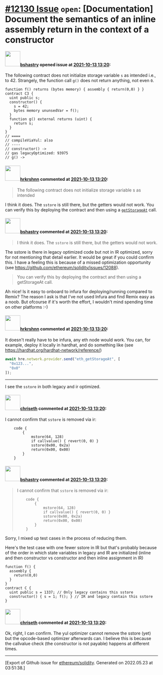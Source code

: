 # [\#12130 Issue](https://github.com/ethereum/solidity/issues/12130) `open`: [Documentation] Document the semantics of an inline assembly return in the context of a constructor

#### <img src="https://avatars.githubusercontent.com/u/2388185?v=4" width="50">[bshastry](https://github.com/bshastry) opened issue at [2021-10-13 13:20](https://github.com/ethereum/solidity/issues/12130):

The following contract does not initialize storage variable `s` as intended i.e., to 42. Strangely, the function call `g()` does not return anything, not even `0`.

```
function f() returns (bytes memory) { assembly { return(0,0) } }
contract C3 {
  uint public s;
  constructor() {
    s = 42;
    bytes memory ununsedVar = f();
  }
  function g() external returns (uint) {
    return s;
  }
}
// ====
// compileViaYul: also
// ----
// constructor() ->
// gas legacyOptimized: 93975
// g() ->
```

#### <img src="https://avatars.githubusercontent.com/u/13174375?u=52d702cb6bec53b561afa293cf9cd53ef7a63924&v=4" width="50">[hrkrshnn](https://github.com/hrkrshnn) commented at [2021-10-13 13:20](https://github.com/ethereum/solidity/issues/12130#issuecomment-943111778):

> The following contract does not initialize storage variable s as intended

I think it does. The `sstore` is still there, but the getters would not work. You can verify this by deploying the contract and then using a [`getStorageAt`](https://infura.io/docs/ethereum/json-rpc/eth-getStorageAt) call.

#### <img src="https://avatars.githubusercontent.com/u/2388185?v=4" width="50">[bshastry](https://github.com/bshastry) commented at [2021-10-13 13:20](https://github.com/ethereum/solidity/issues/12130#issuecomment-943167776):

> I think it does. The `sstore` is still there, but the getters would not work.

The sstore is there in legacy optimized code but not in IR optimized, sorry for not mentioning that detail earlier. It would be great if you could confirm this. I have a feeling this is because of a missed optimization opportunity (see https://github.com/ethereum/solidity/issues/12088).

> You can verify this by deploying the contract and then using a getStorageAt call.

Ah nice! Is it easy to onboard to infura for deploying/running compared to Remix? The reason I ask is that I've not used Infura and find Remix easy as a noob. But ofcourse if it's worth the effort, I wouldn't mind spending time on other platforms :-)

#### <img src="https://avatars.githubusercontent.com/u/13174375?u=52d702cb6bec53b561afa293cf9cd53ef7a63924&v=4" width="50">[hrkrshnn](https://github.com/hrkrshnn) commented at [2021-10-13 13:20](https://github.com/ethereum/solidity/issues/12130#issuecomment-943355577):

 It doesn't really have to be infura, any eth node would work. You can, for example, deploy it locally in hardhat, and do something like (see https://hardhat.org/hardhat-network/reference/)
```js
await hre.network.provider.send("eth_getStorageAt", [
  "0x123...",
  "0x0"
]);
```

---

I see the `sstore` in both legacy and ir optimized.

#### <img src="https://avatars.githubusercontent.com/u/9073706?v=4" width="50">[chriseth](https://github.com/chriseth) commented at [2021-10-13 13:20](https://github.com/ethereum/solidity/issues/12130#issuecomment-943358886):

I cannot confirm that `sstore` is removed via ir:
```
    code {
        {
            mstore(64, 128)
            if callvalue() { revert(0, 0) }
            sstore(0x00, 0x2a)
            return(0x00, 0x00)
        }
    }
```

#### <img src="https://avatars.githubusercontent.com/u/2388185?v=4" width="50">[bshastry](https://github.com/bshastry) commented at [2021-10-13 13:20](https://github.com/ethereum/solidity/issues/12130#issuecomment-943473750):

> I cannot confirm that `sstore` is removed via ir:
> 
> ```
>     code {
>         {
>             mstore(64, 128)
>             if callvalue() { revert(0, 0) }
>             sstore(0x00, 0x2a)
>             return(0x00, 0x00)
>         }
>     }
> ```

Sorry, I mixed up test cases in the process of reducing them.

Here's the test case with one fewer sstore in IR but that's probably because of the order in which state variables in legacy and IR are initialized (inline and then constructor vs constructor and then inline assignment in IR)

```
function f() {
  assembly {
    return(0,0)
  }
}
contract C {
  uint public s = 1337; // Only legacy contains this sstore
  constructor() { s = 1; f(); } // IR and legacy contain this sstore
}
```

#### <img src="https://avatars.githubusercontent.com/u/9073706?v=4" width="50">[chriseth](https://github.com/chriseth) commented at [2021-10-13 13:20](https://github.com/ethereum/solidity/issues/12130#issuecomment-943479978):

Ok, right, I can confirm. The yul optimizer cannot remove the sstore (yet) but the opcode-based optimizer afterwards can. I believe this is because the callvalue check (the constructor is not payable) happens at different times.


-------------------------------------------------------------------------------



[Export of Github issue for [ethereum/solidity](https://github.com/ethereum/solidity). Generated on 2022.05.23 at 03:51:38.]
